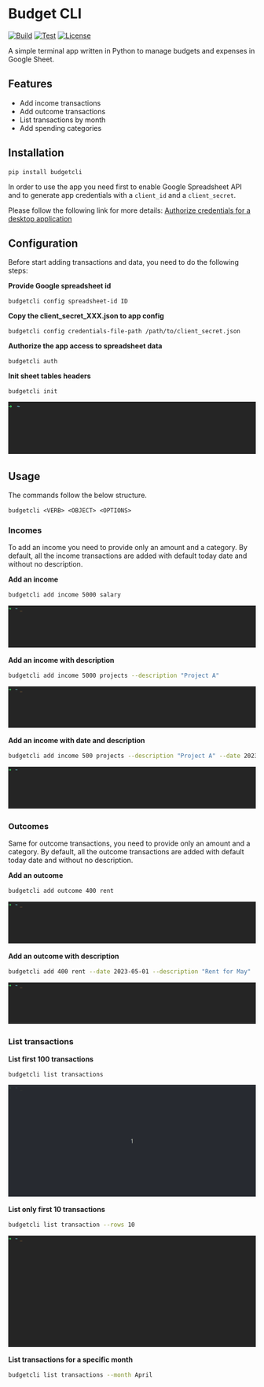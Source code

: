 # Budget CLI

[![Build](https://github.com/madalinpopa/budgetcli/actions/workflows/build.yaml/badge.svg)](https://github.com/madalinpopa/budgetcli/actions/workflows/build.yaml) [![Test](https://github.com/coderustle/budgetcli/actions/workflows/test.yaml/badge.svg)](https://github.com/coderustle/budgetcli/actions/workflows/test.yaml) [![License](https://img.shields.io/pypi/l/budgetcli)](https://img.shields.io/pypi/l/budgetcli)

A simple terminal app written in Python to manage budgets and expenses in Google Sheet.

## Features

- Add income transactions 
- Add outcome transactions 
- List transactions by month
- Add spending categories

## Installation

```
pip install budgetcli
```

In order to use the app you need first to enable Google Spreadsheet API and to generate app credentials with a
`client_id` and a `client_secret`.

Please follow the following link for more details: [Authorize credentials for a desktop application](https://developers.google.com/sheets/api/quickstart/python)

## Configuration

Before start adding transactions and data, you need to do the following steps:

**Provide Google spreadsheet id**
```
budgetcli config spreadsheet-id ID
```

**Copy the client_secret_XXX.json to app config**
```
budgetcli config credentials-file-path /path/to/client_secret.json
```

**Authorize the app access to spreadsheet data**
```
budgetcli auth
```

**Init sheet tables headers**
```
budgetcli init
```
![](https://github.com/coderustle/budgetcli/blob/main/images/commands/init.gif)

## Usage

The commands follow the below structure.
```
budgetcli <VERB> <OBJECT> <OPTIONS>
```
### Incomes
To add an income you need to provide only an amount and a category. By default, all the income transactions are added
with default today date and without no description.

**Add an income**
```bash
budgetcli add income 5000 salary
```

![](https://github.com/coderustle/budgetcli/blob/main/images/commands/income.gif)

**Add an income with description**
```bash
budgetcli add income 5000 projects --description "Project A"
```

![](https://github.com/coderustle/budgetcli/blob/main/images/commands/income-description.gif)

**Add an income with date and description**
```bash
budgetcli add income 500 projects --description "Project A" --date 2023-04-01
```

![](https://github.com/coderustle/budgetcli/blob/main/images/commands/income-date.gif)

### Outcomes
Same for outcome transactions, you need to provide only an amount and a category. By default, all the outcome transactions are added
with default today date and without no description.

**Add an outcome**
```bash
budgetcli add outcome 400 rent
```

![](https://github.com/coderustle/budgetcli/blob/main/images/commands/outcome.gif)

**Add an outcome with description**
```bash
budgetcli add 400 rent --date 2023-05-01 --description "Rent for May"
```

![](https://github.com/coderustle/budgetcli/blob/main/images/commands/outcome-date.gif)

### List transactions

**List first 100 transactions**
```bash
budgetcli list transactions
```

![](https://github.com/coderustle/budgetcli/blob/main/images/commands/transactions.gif)

**List only first 10 transactions**
```bash
budgetcli list transaction --rows 10
```

![](https://github.com/coderustle/budgetcli/blob/main/images/commands/transactions-rows.gif)

**List transactions for a specific month**
```bash
budgetcli list transactions --month April 
```
